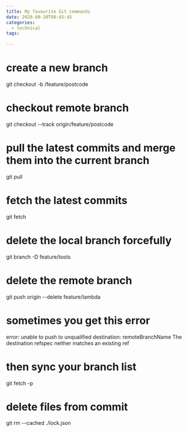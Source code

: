 ```yaml
---
title: My favourite Git commands
date: 2020-09-30T08:45:45
categories:
  - technical
tags:
  
---
```


# create a new branch
git checkout -b /feature/postcode

# checkout remote branch
git checkout --track origin/feature/postcode

# pull the latest commits and merge them into the current branch
git pull

# fetch the latest commits
git fetch

# delete the local branch forcefully
git branch -D feature/tools 

# delete the remote branch
git push origin --delete feature/lambda

# sometimes you get this error
error: unable to push to unqualified destination: remoteBranchName The destination refspec neither matches an existing ref

# then sync your branch list
git fetch -p

# delete files from commit
git rm --cached ./lock.json

```

